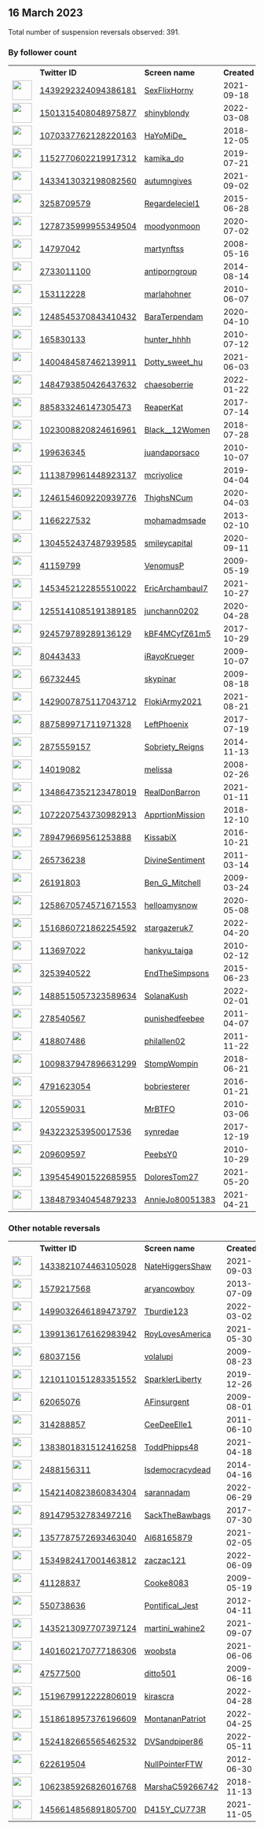 
## 16 March 2023
Total number of suspension reversals observed: 391.

### By follower count
<table><tr><th></th><th align="left">Twitter ID</th><th align="left">Screen name</th>
<th align="left">Created</th><th align="left">Status</th><th align="left">Suspended</th><th align="left">Followers</th>
<tr><td><a href="https://pbs.twimg.com/profile_images/1477428096500264962/jgHxTz8k_normal.jpg"><img src="https://pbs.twimg.com/profile_images/1477428096500264962/jgHxTz8k_normal.jpg" width="40px" height="40px" align="center"/></a></td><td><a href="https://twitter.com/intent/user?user_id=1439292324094386181">1439292324094386181</a></td><td><a href="https://twitter.com/SexFlixHorny">SexFlixHorny</a></td><td>2021-09-18</td><td align="center"></td><td>2022-08-07</td><td>230668</td></tr>
<tr><td><a href="https://pbs.twimg.com/profile_images/1502059198468829224/xW3iw_Cy_normal.jpg"><img src="https://pbs.twimg.com/profile_images/1502059198468829224/xW3iw_Cy_normal.jpg" width="40px" height="40px" align="center"/></a></td><td><a href="https://twitter.com/intent/user?user_id=1501315408048975877">1501315408048975877</a></td><td><a href="https://twitter.com/shinyblondy">shinyblondy</a></td><td>2022-03-08</td><td align="center"></td><td>2022-08-06</td><td>117343</td></tr>
<tr><td><a href="https://pbs.twimg.com/profile_images/1645028025136758784/YOqX3J39_normal.jpg"><img src="https://pbs.twimg.com/profile_images/1645028025136758784/YOqX3J39_normal.jpg" width="40px" height="40px" align="center"/></a></td><td><a href="https://twitter.com/intent/user?user_id=1070337762128220163">1070337762128220163</a></td><td><a href="https://twitter.com/HaYoMiDe_">HaYoMiDe_</a></td><td>2018-12-05</td><td align="center"></td><td>2022-08-07</td><td>114653</td></tr>
<tr><td><a href="https://pbs.twimg.com/profile_images/1192724093344182273/2lAh3iR6_normal.jpg"><img src="https://pbs.twimg.com/profile_images/1192724093344182273/2lAh3iR6_normal.jpg" width="40px" height="40px" align="center"/></a></td><td><a href="https://twitter.com/intent/user?user_id=1152770602219917312">1152770602219917312</a></td><td><a href="https://twitter.com/kamika_do">kamika_do</a></td><td>2019-07-21</td><td align="center"></td><td>2022-03-23</td><td>105130</td></tr>
<tr><td><a href="https://pbs.twimg.com/profile_images/1562751888587898887/Pnm_AA5Y_normal.jpg"><img src="https://pbs.twimg.com/profile_images/1562751888587898887/Pnm_AA5Y_normal.jpg" width="40px" height="40px" align="center"/></a></td><td><a href="https://twitter.com/intent/user?user_id=1433413032198082560">1433413032198082560</a></td><td><a href="https://twitter.com/autumngives">autumngives</a></td><td>2021-09-02</td><td align="center"></td><td>2022-11-09</td><td>86671</td></tr>
<tr><td><a href="https://pbs.twimg.com/profile_images/1356075082427207681/0W0fZrP5_normal.jpg"><img src="https://pbs.twimg.com/profile_images/1356075082427207681/0W0fZrP5_normal.jpg" width="40px" height="40px" align="center"/></a></td><td><a href="https://twitter.com/intent/user?user_id=3258709579">3258709579</a></td><td><a href="https://twitter.com/Regardeleciel1">Regardeleciel1</a></td><td>2015-06-28</td><td align="center"></td><td>2023-03-09</td><td>71419</td></tr>
<tr><td><a href="https://pbs.twimg.com/profile_images/1513247431005253637/CvVdhsep_normal.jpg"><img src="https://pbs.twimg.com/profile_images/1513247431005253637/CvVdhsep_normal.jpg" width="40px" height="40px" align="center"/></a></td><td><a href="https://twitter.com/intent/user?user_id=1278735999955349504">1278735999955349504</a></td><td><a href="https://twitter.com/moodyonmoon">moodyonmoon</a></td><td>2020-07-02</td><td align="center"></td><td>2022-05-20</td><td>45552</td></tr>
<tr><td><a href="https://pbs.twimg.com/profile_images/1644857961066663937/hFaKAxRv_normal.jpg"><img src="https://pbs.twimg.com/profile_images/1644857961066663937/hFaKAxRv_normal.jpg" width="40px" height="40px" align="center"/></a></td><td><a href="https://twitter.com/intent/user?user_id=14797042">14797042</a></td><td><a href="https://twitter.com/martynftss">martynftss</a></td><td>2008-05-16</td><td align="center"></td><td>2023-03-07</td><td>42532</td></tr>
<tr><td><a href="https://pbs.twimg.com/profile_images/1635931868083154945/PwJfWNcJ_normal.jpg"><img src="https://pbs.twimg.com/profile_images/1635931868083154945/PwJfWNcJ_normal.jpg" width="40px" height="40px" align="center"/></a></td><td><a href="https://twitter.com/intent/user?user_id=2733011100">2733011100</a></td><td><a href="https://twitter.com/antiporngroup">antiporngroup</a></td><td>2014-08-14</td><td align="center"></td><td>2023-02-07</td><td>38492</td></tr>
<tr><td><a href="https://pbs.twimg.com/profile_images/1096595522/31d767f5-e975-438a-b04d-9500437f686b_normal.png"><img src="https://pbs.twimg.com/profile_images/1096595522/31d767f5-e975-438a-b04d-9500437f686b_normal.png" width="40px" height="40px" align="center"/></a></td><td><a href="https://twitter.com/intent/user?user_id=153112228">153112228</a></td><td><a href="https://twitter.com/marlahohner">marlahohner</a></td><td>2010-06-07</td><td align="center"></td><td></td><td>33557</td></tr>
<tr><td><a href="https://pbs.twimg.com/profile_images/1385344114435055620/u10dc0Xe_normal.jpg"><img src="https://pbs.twimg.com/profile_images/1385344114435055620/u10dc0Xe_normal.jpg" width="40px" height="40px" align="center"/></a></td><td><a href="https://twitter.com/intent/user?user_id=1248545370843410432">1248545370843410432</a></td><td><a href="https://twitter.com/BaraTerpendam">BaraTerpendam</a></td><td>2020-04-10</td><td align="center"></td><td>2022-11-18</td><td>31287</td></tr>
<tr><td><a href="https://pbs.twimg.com/profile_images/1589416257295482881/Fc5rY46u_normal.jpg"><img src="https://pbs.twimg.com/profile_images/1589416257295482881/Fc5rY46u_normal.jpg" width="40px" height="40px" align="center"/></a></td><td><a href="https://twitter.com/intent/user?user_id=165830133">165830133</a></td><td><a href="https://twitter.com/hunter_hhhh">hunter_hhhh</a></td><td>2010-07-12</td><td align="center"></td><td>2023-02-06</td><td>30757</td></tr>
<tr><td><a href="https://pbs.twimg.com/profile_images/1616511775133863946/pW_WmDoG_normal.jpg"><img src="https://pbs.twimg.com/profile_images/1616511775133863946/pW_WmDoG_normal.jpg" width="40px" height="40px" align="center"/></a></td><td><a href="https://twitter.com/intent/user?user_id=1400484587462139911">1400484587462139911</a></td><td><a href="https://twitter.com/Dotty_sweet_hu">Dotty_sweet_hu</a></td><td>2021-06-03</td><td align="center"></td><td>2023-02-25</td><td>28216</td></tr>
<tr><td><a href="https://pbs.twimg.com/profile_images/1644371962951794690/kYbPCF_w_normal.jpg"><img src="https://pbs.twimg.com/profile_images/1644371962951794690/kYbPCF_w_normal.jpg" width="40px" height="40px" align="center"/></a></td><td><a href="https://twitter.com/intent/user?user_id=1484793850426437632">1484793850426437632</a></td><td><a href="https://twitter.com/chaesoberrie">chaesoberrie</a></td><td>2022-01-22</td><td align="center"></td><td>2022-07-31</td><td>25641</td></tr>
<tr><td><a href="https://pbs.twimg.com/profile_images/1635720148630765590/gBvAo3-A_normal.jpg"><img src="https://pbs.twimg.com/profile_images/1635720148630765590/gBvAo3-A_normal.jpg" width="40px" height="40px" align="center"/></a></td><td><a href="https://twitter.com/intent/user?user_id=885833246147305473">885833246147305473</a></td><td><a href="https://twitter.com/ReaperKat">ReaperKat</a></td><td>2017-07-14</td><td align="center"></td><td>2023-03-14</td><td>25639</td></tr>
<tr><td><a href="https://pbs.twimg.com/profile_images/1624899541613920256/cMcvRS0M_normal.jpg"><img src="https://pbs.twimg.com/profile_images/1624899541613920256/cMcvRS0M_normal.jpg" width="40px" height="40px" align="center"/></a></td><td><a href="https://twitter.com/intent/user?user_id=1023008820824616961">1023008820824616961</a></td><td><a href="https://twitter.com/Black__12Women">Black__12Women</a></td><td>2018-07-28</td><td align="center"></td><td>2023-03-02</td><td>25342</td></tr>
<tr><td><a href="https://pbs.twimg.com/profile_images/1618008248497364992/QTFGyal9_normal.jpg"><img src="https://pbs.twimg.com/profile_images/1618008248497364992/QTFGyal9_normal.jpg" width="40px" height="40px" align="center"/></a></td><td><a href="https://twitter.com/intent/user?user_id=199636345">199636345</a></td><td><a href="https://twitter.com/juandaporsaco">juandaporsaco</a></td><td>2010-10-07</td><td align="center">🚫</td><td>2023-02-10</td><td>24757</td></tr>
<tr><td><a href="https://pbs.twimg.com/profile_images/1647707387829145601/3B3goEDZ_normal.jpg"><img src="https://pbs.twimg.com/profile_images/1647707387829145601/3B3goEDZ_normal.jpg" width="40px" height="40px" align="center"/></a></td><td><a href="https://twitter.com/intent/user?user_id=1113879961448923137">1113879961448923137</a></td><td><a href="https://twitter.com/mcriyolice">mcriyolice</a></td><td>2019-04-04</td><td align="center">🔒</td><td></td><td>22490</td></tr>
<tr><td><a href="https://pbs.twimg.com/profile_images/1617737149943799810/zowhh4GA_normal.jpg"><img src="https://pbs.twimg.com/profile_images/1617737149943799810/zowhh4GA_normal.jpg" width="40px" height="40px" align="center"/></a></td><td><a href="https://twitter.com/intent/user?user_id=1246154609220939776">1246154609220939776</a></td><td><a href="https://twitter.com/ThighsNCum">ThighsNCum</a></td><td>2020-04-03</td><td align="center"></td><td>2023-02-06</td><td>21286</td></tr>
<tr><td><a href="https://pbs.twimg.com/profile_images/1644061652847939591/na2T9Cfb_normal.jpg"><img src="https://pbs.twimg.com/profile_images/1644061652847939591/na2T9Cfb_normal.jpg" width="40px" height="40px" align="center"/></a></td><td><a href="https://twitter.com/intent/user?user_id=1166227532">1166227532</a></td><td><a href="https://twitter.com/mohamadmsade">mohamadmsade</a></td><td>2013-02-10</td><td align="center"></td><td>2023-02-11</td><td>20691</td></tr>
<tr><td><a href="https://pbs.twimg.com/profile_images/1636097300371062785/HSmO_PRa_normal.jpg"><img src="https://pbs.twimg.com/profile_images/1636097300371062785/HSmO_PRa_normal.jpg" width="40px" height="40px" align="center"/></a></td><td><a href="https://twitter.com/intent/user?user_id=1304552437487939585">1304552437487939585</a></td><td><a href="https://twitter.com/smileycapital">smileycapital</a></td><td>2020-09-11</td><td align="center"></td><td>2022-12-31</td><td>17955</td></tr>
<tr><td><a href="https://pbs.twimg.com/profile_images/831375267167825920/7UunIlVh_normal.jpg"><img src="https://pbs.twimg.com/profile_images/831375267167825920/7UunIlVh_normal.jpg" width="40px" height="40px" align="center"/></a></td><td><a href="https://twitter.com/intent/user?user_id=41159799">41159799</a></td><td><a href="https://twitter.com/VenomusP">VenomusP</a></td><td>2009-05-19</td><td align="center"></td><td>2022-05-05</td><td>14353</td></tr>
<tr><td><a href="https://pbs.twimg.com/profile_images/1644701556204249093/BGMwX4VJ_normal.jpg"><img src="https://pbs.twimg.com/profile_images/1644701556204249093/BGMwX4VJ_normal.jpg" width="40px" height="40px" align="center"/></a></td><td><a href="https://twitter.com/intent/user?user_id=1453452122855510022">1453452122855510022</a></td><td><a href="https://twitter.com/EricArchambaul7">EricArchambaul7</a></td><td>2021-10-27</td><td align="center"></td><td>2023-01-24</td><td>14126</td></tr>
<tr><td><a href="https://pbs.twimg.com/profile_images/1572471552427565056/gVyAm2rg_normal.jpg"><img src="https://pbs.twimg.com/profile_images/1572471552427565056/gVyAm2rg_normal.jpg" width="40px" height="40px" align="center"/></a></td><td><a href="https://twitter.com/intent/user?user_id=1255141085191389185">1255141085191389185</a></td><td><a href="https://twitter.com/junchann0202">junchann0202</a></td><td>2020-04-28</td><td align="center"></td><td>2023-02-03</td><td>13727</td></tr>
<tr><td><a href="https://pbs.twimg.com/profile_images/1432898851510259713/hHXADV_Z_normal.jpg"><img src="https://pbs.twimg.com/profile_images/1432898851510259713/hHXADV_Z_normal.jpg" width="40px" height="40px" align="center"/></a></td><td><a href="https://twitter.com/intent/user?user_id=924579789289136129">924579789289136129</a></td><td><a href="https://twitter.com/kBF4MCyfZ61m5">kBF4MCyfZ61m5</a></td><td>2017-10-29</td><td align="center"></td><td>2022-03-29</td><td>13702</td></tr>
<tr><td><a href="https://pbs.twimg.com/profile_images/1530663856636313603/a75rzGWW_normal.jpg"><img src="https://pbs.twimg.com/profile_images/1530663856636313603/a75rzGWW_normal.jpg" width="40px" height="40px" align="center"/></a></td><td><a href="https://twitter.com/intent/user?user_id=80443433">80443433</a></td><td><a href="https://twitter.com/iRayoKrueger">iRayoKrueger</a></td><td>2009-10-07</td><td align="center"></td><td>2023-01-25</td><td>13301</td></tr>
<tr><td><a href="https://pbs.twimg.com/profile_images/1403472926616305670/Dr_9hmuW_normal.jpg"><img src="https://pbs.twimg.com/profile_images/1403472926616305670/Dr_9hmuW_normal.jpg" width="40px" height="40px" align="center"/></a></td><td><a href="https://twitter.com/intent/user?user_id=66732445">66732445</a></td><td><a href="https://twitter.com/skypinar">skypinar</a></td><td>2009-08-18</td><td align="center"></td><td></td><td>11941</td></tr>
<tr><td><a href="https://pbs.twimg.com/profile_images/1643307800011984896/IlAQqkSR_normal.jpg"><img src="https://pbs.twimg.com/profile_images/1643307800011984896/IlAQqkSR_normal.jpg" width="40px" height="40px" align="center"/></a></td><td><a href="https://twitter.com/intent/user?user_id=1429007875117043712">1429007875117043712</a></td><td><a href="https://twitter.com/FlokiArmy2021">FlokiArmy2021</a></td><td>2021-08-21</td><td align="center"></td><td>2023-03-08</td><td>10833</td></tr>
<tr><td><a href="https://pbs.twimg.com/profile_images/1636307860312170500/fB5O2kdR_normal.jpg"><img src="https://pbs.twimg.com/profile_images/1636307860312170500/fB5O2kdR_normal.jpg" width="40px" height="40px" align="center"/></a></td><td><a href="https://twitter.com/intent/user?user_id=887589971711971328">887589971711971328</a></td><td><a href="https://twitter.com/LeftPhoenix">LeftPhoenix</a></td><td>2017-07-19</td><td align="center"></td><td></td><td>10701</td></tr>
<tr><td><a href="https://pbs.twimg.com/profile_images/1646573312091234306/EY1KF6Dj_normal.jpg"><img src="https://pbs.twimg.com/profile_images/1646573312091234306/EY1KF6Dj_normal.jpg" width="40px" height="40px" align="center"/></a></td><td><a href="https://twitter.com/intent/user?user_id=2875559157">2875559157</a></td><td><a href="https://twitter.com/Sobriety_Reigns">Sobriety_Reigns</a></td><td>2014-11-13</td><td align="center"></td><td>2022-12-01</td><td>10524</td></tr>
<tr><td><a href="https://pbs.twimg.com/profile_images/1562270277664313345/sy2Hm8YK_normal.jpg"><img src="https://pbs.twimg.com/profile_images/1562270277664313345/sy2Hm8YK_normal.jpg" width="40px" height="40px" align="center"/></a></td><td><a href="https://twitter.com/intent/user?user_id=14019082">14019082</a></td><td><a href="https://twitter.com/melissa">melissa</a></td><td>2008-02-26</td><td align="center"></td><td>2023-02-27</td><td>10348</td></tr>
<tr><td><a href="https://pbs.twimg.com/profile_images/1349359640765730818/b7fpgbIo_normal.jpg"><img src="https://pbs.twimg.com/profile_images/1349359640765730818/b7fpgbIo_normal.jpg" width="40px" height="40px" align="center"/></a></td><td><a href="https://twitter.com/intent/user?user_id=1348647352123478019">1348647352123478019</a></td><td><a href="https://twitter.com/RealDonBarron">RealDonBarron</a></td><td>2021-01-11</td><td align="center"></td><td>2022-03-17</td><td>9833</td></tr>
<tr><td><a href="https://pbs.twimg.com/profile_images/1365313764346724355/_qsyplJO_normal.jpg"><img src="https://pbs.twimg.com/profile_images/1365313764346724355/_qsyplJO_normal.jpg" width="40px" height="40px" align="center"/></a></td><td><a href="https://twitter.com/intent/user?user_id=1072207543730982913">1072207543730982913</a></td><td><a href="https://twitter.com/ApprtionMission">ApprtionMission</a></td><td>2018-12-10</td><td align="center"></td><td>2022-03-04</td><td>8785</td></tr>
<tr><td><a href="https://pbs.twimg.com/profile_images/1647990539046846465/60SqHz82_normal.jpg"><img src="https://pbs.twimg.com/profile_images/1647990539046846465/60SqHz82_normal.jpg" width="40px" height="40px" align="center"/></a></td><td><a href="https://twitter.com/intent/user?user_id=789479669561253888">789479669561253888</a></td><td><a href="https://twitter.com/KissabiX">KissabiX</a></td><td>2016-10-21</td><td align="center">🔒</td><td>2023-01-11</td><td>7728</td></tr>
<tr><td><a href="https://pbs.twimg.com/profile_images/1647825969422508040/5_SsXKqX_normal.jpg"><img src="https://pbs.twimg.com/profile_images/1647825969422508040/5_SsXKqX_normal.jpg" width="40px" height="40px" align="center"/></a></td><td><a href="https://twitter.com/intent/user?user_id=265736238">265736238</a></td><td><a href="https://twitter.com/DivineSentiment">DivineSentiment</a></td><td>2011-03-14</td><td align="center"></td><td>2023-01-26</td><td>7706</td></tr>
<tr><td><a href="https://pbs.twimg.com/profile_images/1635883375469953025/FnhQtOPO_normal.jpg"><img src="https://pbs.twimg.com/profile_images/1635883375469953025/FnhQtOPO_normal.jpg" width="40px" height="40px" align="center"/></a></td><td><a href="https://twitter.com/intent/user?user_id=26191803">26191803</a></td><td><a href="https://twitter.com/Ben_G_Mitchell">Ben_G_Mitchell</a></td><td>2009-03-24</td><td align="center"></td><td>2022-03-22</td><td>7568</td></tr>
<tr><td><a href="https://pbs.twimg.com/profile_images/1645482545952313344/MTSZquwk_normal.jpg"><img src="https://pbs.twimg.com/profile_images/1645482545952313344/MTSZquwk_normal.jpg" width="40px" height="40px" align="center"/></a></td><td><a href="https://twitter.com/intent/user?user_id=1258670574571671553">1258670574571671553</a></td><td><a href="https://twitter.com/helloamysnow">helloamysnow</a></td><td>2020-05-08</td><td align="center"></td><td>2022-11-26</td><td>7003</td></tr>
<tr><td><a href="https://pbs.twimg.com/profile_images/1609541451070717954/dqEifKfK_normal.jpg"><img src="https://pbs.twimg.com/profile_images/1609541451070717954/dqEifKfK_normal.jpg" width="40px" height="40px" align="center"/></a></td><td><a href="https://twitter.com/intent/user?user_id=1516860721862254592">1516860721862254592</a></td><td><a href="https://twitter.com/stargazeruk7">stargazeruk7</a></td><td>2022-04-20</td><td align="center"></td><td>2023-01-03</td><td>6363</td></tr>
<tr><td><a href="https://pbs.twimg.com/profile_images/1638508929255866368/B4A-7RjZ_normal.jpg"><img src="https://pbs.twimg.com/profile_images/1638508929255866368/B4A-7RjZ_normal.jpg" width="40px" height="40px" align="center"/></a></td><td><a href="https://twitter.com/intent/user?user_id=113697022">113697022</a></td><td><a href="https://twitter.com/hankyu_taiga">hankyu_taiga</a></td><td>2010-02-12</td><td align="center"></td><td>2023-02-02</td><td>5498</td></tr>
<tr><td><a href="https://pbs.twimg.com/profile_images/1532046106317639680/uuD7EwxU_normal.jpg"><img src="https://pbs.twimg.com/profile_images/1532046106317639680/uuD7EwxU_normal.jpg" width="40px" height="40px" align="center"/></a></td><td><a href="https://twitter.com/intent/user?user_id=3253940522">3253940522</a></td><td><a href="https://twitter.com/EndTheSimpsons">EndTheSimpsons</a></td><td>2015-06-23</td><td align="center"></td><td>2022-07-07</td><td>5444</td></tr>
<tr><td><a href="https://pbs.twimg.com/profile_images/1643946864272605186/qsEItSKw_normal.jpg"><img src="https://pbs.twimg.com/profile_images/1643946864272605186/qsEItSKw_normal.jpg" width="40px" height="40px" align="center"/></a></td><td><a href="https://twitter.com/intent/user?user_id=1488515057323589634">1488515057323589634</a></td><td><a href="https://twitter.com/SolanaKush">SolanaKush</a></td><td>2022-02-01</td><td align="center"></td><td>2023-01-20</td><td>5294</td></tr>
<tr><td><a href="https://pbs.twimg.com/profile_images/1566206877771390976/WCCjHHJi_normal.jpg"><img src="https://pbs.twimg.com/profile_images/1566206877771390976/WCCjHHJi_normal.jpg" width="40px" height="40px" align="center"/></a></td><td><a href="https://twitter.com/intent/user?user_id=278540567">278540567</a></td><td><a href="https://twitter.com/punishedfeebee">punishedfeebee</a></td><td>2011-04-07</td><td align="center"></td><td>2022-10-05</td><td>4982</td></tr>
<tr><td><a href="https://pbs.twimg.com/profile_images/1120702827779821570/OYkHTjt-_normal.jpg"><img src="https://pbs.twimg.com/profile_images/1120702827779821570/OYkHTjt-_normal.jpg" width="40px" height="40px" align="center"/></a></td><td><a href="https://twitter.com/intent/user?user_id=418807486">418807486</a></td><td><a href="https://twitter.com/philallen02">philallen02</a></td><td>2011-11-22</td><td align="center"></td><td>2022-11-04</td><td>4739</td></tr>
<tr><td><a href="https://pbs.twimg.com/profile_images/1593581002282115072/PjdCZYaY_normal.jpg"><img src="https://pbs.twimg.com/profile_images/1593581002282115072/PjdCZYaY_normal.jpg" width="40px" height="40px" align="center"/></a></td><td><a href="https://twitter.com/intent/user?user_id=1009837947896631299">1009837947896631299</a></td><td><a href="https://twitter.com/StompWompin">StompWompin</a></td><td>2018-06-21</td><td align="center"></td><td>2022-11-28</td><td>4024</td></tr>
<tr><td><a href="https://pbs.twimg.com/profile_images/824812428475129857/A1kq3OkY_normal.jpg"><img src="https://pbs.twimg.com/profile_images/824812428475129857/A1kq3OkY_normal.jpg" width="40px" height="40px" align="center"/></a></td><td><a href="https://twitter.com/intent/user?user_id=4791623054">4791623054</a></td><td><a href="https://twitter.com/bobriesterer">bobriesterer</a></td><td>2016-01-21</td><td align="center"></td><td></td><td>3872</td></tr>
<tr><td><a href="https://pbs.twimg.com/profile_images/1480362144612900869/mNGJ5wOx_normal.jpg"><img src="https://pbs.twimg.com/profile_images/1480362144612900869/mNGJ5wOx_normal.jpg" width="40px" height="40px" align="center"/></a></td><td><a href="https://twitter.com/intent/user?user_id=120559031">120559031</a></td><td><a href="https://twitter.com/MrBTFO">MrBTFO</a></td><td>2010-03-06</td><td align="center"></td><td></td><td>3850</td></tr>
<tr><td><a href="https://pbs.twimg.com/profile_images/943225441665531905/F-gnahkD_normal.jpg"><img src="https://pbs.twimg.com/profile_images/943225441665531905/F-gnahkD_normal.jpg" width="40px" height="40px" align="center"/></a></td><td><a href="https://twitter.com/intent/user?user_id=943223253950017536">943223253950017536</a></td><td><a href="https://twitter.com/synredae">synredae</a></td><td>2017-12-19</td><td align="center"></td><td>2022-11-03</td><td>3653</td></tr>
<tr><td><a href="https://pbs.twimg.com/profile_images/696895196361920512/lKeyE4Av_normal.jpg"><img src="https://pbs.twimg.com/profile_images/696895196361920512/lKeyE4Av_normal.jpg" width="40px" height="40px" align="center"/></a></td><td><a href="https://twitter.com/intent/user?user_id=209609597">209609597</a></td><td><a href="https://twitter.com/PeebsY0">PeebsY0</a></td><td>2010-10-29</td><td align="center"></td><td>2022-02-15</td><td>3624</td></tr>
<tr><td><a href="https://pbs.twimg.com/profile_images/1395464382491025416/LH-SO7MW_normal.jpg"><img src="https://pbs.twimg.com/profile_images/1395464382491025416/LH-SO7MW_normal.jpg" width="40px" height="40px" align="center"/></a></td><td><a href="https://twitter.com/intent/user?user_id=1395454901522685955">1395454901522685955</a></td><td><a href="https://twitter.com/DoloresTom27">DoloresTom27</a></td><td>2021-05-20</td><td align="center"></td><td>2022-12-19</td><td>3574</td></tr>
<tr><td><a href="https://pbs.twimg.com/profile_images/1538485497378504705/ez9nP7pr_normal.jpg"><img src="https://pbs.twimg.com/profile_images/1538485497378504705/ez9nP7pr_normal.jpg" width="40px" height="40px" align="center"/></a></td><td><a href="https://twitter.com/intent/user?user_id=1384879340454879233">1384879340454879233</a></td><td><a href="https://twitter.com/AnnieJo80051383">AnnieJo80051383</a></td><td>2021-04-21</td><td align="center"></td><td>2023-03-10</td><td>3544</td></tr>
</table>

### Other notable reversals
<table><tr><th></th><th align="left">Twitter ID</th><th align="left">Screen name</th>
<th align="left">Created</th><th align="left">Status</th><th align="left">Suspended</th><th align="left">Followers</th>
<tr><td><a href="https://pbs.twimg.com/profile_images/1514681659676835852/kDdGUa2l_normal.jpg"><img src="https://pbs.twimg.com/profile_images/1514681659676835852/kDdGUa2l_normal.jpg" width="40px" height="40px" align="center"/></a></td><td><a href="https://twitter.com/intent/user?user_id=1433821074463105028">1433821074463105028</a></td><td><a href="https://twitter.com/NateHiggersShaw">NateHiggersShaw</a></td><td>2021-09-03</td><td align="center"></td><td>2022-07-20</td><td>459</td></tr>
<tr><td><a href="https://pbs.twimg.com/profile_images/1639324859930124289/lmeEKIXX_normal.png"><img src="https://pbs.twimg.com/profile_images/1639324859930124289/lmeEKIXX_normal.png" width="40px" height="40px" align="center"/></a></td><td><a href="https://twitter.com/intent/user?user_id=1579217568">1579217568</a></td><td><a href="https://twitter.com/aryancowboy">aryancowboy</a></td><td>2013-07-09</td><td align="center">🚫</td><td>2023-03-12</td><td>696</td></tr>
<tr><td><a href="https://pbs.twimg.com/profile_images/1560354778231750661/XBjzbamP_normal.jpg"><img src="https://pbs.twimg.com/profile_images/1560354778231750661/XBjzbamP_normal.jpg" width="40px" height="40px" align="center"/></a></td><td><a href="https://twitter.com/intent/user?user_id=1499032646189473797">1499032646189473797</a></td><td><a href="https://twitter.com/Tburdie123">Tburdie123</a></td><td>2022-03-02</td><td align="center"></td><td>2023-02-08</td><td>402</td></tr>
<tr><td><a href="https://pbs.twimg.com/profile_images/1399137758657064961/Ga7iUX0O_normal.jpg"><img src="https://pbs.twimg.com/profile_images/1399137758657064961/Ga7iUX0O_normal.jpg" width="40px" height="40px" align="center"/></a></td><td><a href="https://twitter.com/intent/user?user_id=1399136176162983942">1399136176162983942</a></td><td><a href="https://twitter.com/RoyLovesAmerica">RoyLovesAmerica</a></td><td>2021-05-30</td><td align="center"></td><td>2023-03-12</td><td>3008</td></tr>
<tr><td><a href="https://pbs.twimg.com/profile_images/1503088377633001474/SZbXEDh8_normal.jpg"><img src="https://pbs.twimg.com/profile_images/1503088377633001474/SZbXEDh8_normal.jpg" width="40px" height="40px" align="center"/></a></td><td><a href="https://twitter.com/intent/user?user_id=68037156">68037156</a></td><td><a href="https://twitter.com/volalupi">volalupi</a></td><td>2009-08-23</td><td align="center"></td><td>2022-12-27</td><td>2243</td></tr>
<tr><td><a href="https://pbs.twimg.com/profile_images/1499112636234932228/5rnJdGkK_normal.jpg"><img src="https://pbs.twimg.com/profile_images/1499112636234932228/5rnJdGkK_normal.jpg" width="40px" height="40px" align="center"/></a></td><td><a href="https://twitter.com/intent/user?user_id=1210110151283351552">1210110151283351552</a></td><td><a href="https://twitter.com/SparklerLiberty">SparklerLiberty</a></td><td>2019-12-26</td><td align="center"></td><td>2022-12-20</td><td>1256</td></tr>
<tr><td><a href="https://pbs.twimg.com/profile_images/1637175259597090817/pewKQQzE_normal.png"><img src="https://pbs.twimg.com/profile_images/1637175259597090817/pewKQQzE_normal.png" width="40px" height="40px" align="center"/></a></td><td><a href="https://twitter.com/intent/user?user_id=62065076">62065076</a></td><td><a href="https://twitter.com/AFinsurgent">AFinsurgent</a></td><td>2009-08-01</td><td align="center">🚫</td><td>2022-12-13</td><td>813</td></tr>
<tr><td><a href="https://pbs.twimg.com/profile_images/1605005136413220864/V4-9oO0q_normal.jpg"><img src="https://pbs.twimg.com/profile_images/1605005136413220864/V4-9oO0q_normal.jpg" width="40px" height="40px" align="center"/></a></td><td><a href="https://twitter.com/intent/user?user_id=314288857">314288857</a></td><td><a href="https://twitter.com/CeeDeeElle1">CeeDeeElle1</a></td><td>2011-06-10</td><td align="center"></td><td>2022-12-29</td><td>358</td></tr>
<tr><td><a href="https://pbs.twimg.com/profile_images/1534330857464418306/AzYKcCnV_normal.jpg"><img src="https://pbs.twimg.com/profile_images/1534330857464418306/AzYKcCnV_normal.jpg" width="40px" height="40px" align="center"/></a></td><td><a href="https://twitter.com/intent/user?user_id=1383801831512416258">1383801831512416258</a></td><td><a href="https://twitter.com/ToddPhipps48">ToddPhipps48</a></td><td>2021-04-18</td><td align="center"></td><td>2023-02-02</td><td>166</td></tr>
<tr><td><a href="https://pbs.twimg.com/profile_images/1274003781806587906/r1fyWWON_normal.jpg"><img src="https://pbs.twimg.com/profile_images/1274003781806587906/r1fyWWON_normal.jpg" width="40px" height="40px" align="center"/></a></td><td><a href="https://twitter.com/intent/user?user_id=2488156311">2488156311</a></td><td><a href="https://twitter.com/Isdemocracydead">Isdemocracydead</a></td><td>2014-04-16</td><td align="center"></td><td>2023-02-06</td><td>1461</td></tr>
<tr><td><a href="https://pbs.twimg.com/profile_images/1543974343192891392/onyAmbd9_normal.jpg"><img src="https://pbs.twimg.com/profile_images/1543974343192891392/onyAmbd9_normal.jpg" width="40px" height="40px" align="center"/></a></td><td><a href="https://twitter.com/intent/user?user_id=1542140823860834304">1542140823860834304</a></td><td><a href="https://twitter.com/sarannadam">sarannadam</a></td><td>2022-06-29</td><td align="center"></td><td>2022-12-14</td><td>280</td></tr>
<tr><td><a href="https://pbs.twimg.com/profile_images/899432534811049984/PcFkDNCT_normal.jpg"><img src="https://pbs.twimg.com/profile_images/899432534811049984/PcFkDNCT_normal.jpg" width="40px" height="40px" align="center"/></a></td><td><a href="https://twitter.com/intent/user?user_id=891479532783497216">891479532783497216</a></td><td><a href="https://twitter.com/SackTheBawbags">SackTheBawbags</a></td><td>2017-07-30</td><td align="center"></td><td>2022-12-24</td><td>994</td></tr>
<tr><td><a href="https://pbs.twimg.com/profile_images/1357787813652045825/o9mNM-ua_normal.jpg"><img src="https://pbs.twimg.com/profile_images/1357787813652045825/o9mNM-ua_normal.jpg" width="40px" height="40px" align="center"/></a></td><td><a href="https://twitter.com/intent/user?user_id=1357787572693463040">1357787572693463040</a></td><td><a href="https://twitter.com/Al68165879">Al68165879</a></td><td>2021-02-05</td><td align="center"></td><td>2022-12-13</td><td>189</td></tr>
<tr><td><a href="https://pbs.twimg.com/profile_images/1534982472404025346/mLIG8AG-_normal.png"><img src="https://pbs.twimg.com/profile_images/1534982472404025346/mLIG8AG-_normal.png" width="40px" height="40px" align="center"/></a></td><td><a href="https://twitter.com/intent/user?user_id=1534982417001463812">1534982417001463812</a></td><td><a href="https://twitter.com/zaczac121">zaczac121</a></td><td>2022-06-09</td><td align="center"></td><td>2022-12-16</td><td>226</td></tr>
<tr><td><a href="https://pbs.twimg.com/profile_images/1574545852621901853/prNbTvWE_normal.jpg"><img src="https://pbs.twimg.com/profile_images/1574545852621901853/prNbTvWE_normal.jpg" width="40px" height="40px" align="center"/></a></td><td><a href="https://twitter.com/intent/user?user_id=41128837">41128837</a></td><td><a href="https://twitter.com/Cooke8083">Cooke8083</a></td><td>2009-05-19</td><td align="center"></td><td>2022-11-02</td><td>243</td></tr>
<tr><td><a href="https://pbs.twimg.com/profile_images/1636149076696657920/wr98nki1_normal.jpg"><img src="https://pbs.twimg.com/profile_images/1636149076696657920/wr98nki1_normal.jpg" width="40px" height="40px" align="center"/></a></td><td><a href="https://twitter.com/intent/user?user_id=550738636">550738636</a></td><td><a href="https://twitter.com/Pontifical_Jest">Pontifical_Jest</a></td><td>2012-04-11</td><td align="center"></td><td>2022-11-22</td><td>392</td></tr>
<tr><td><a href="https://pbs.twimg.com/profile_images/1473923952435249152/RnlNoT4h_normal.jpg"><img src="https://pbs.twimg.com/profile_images/1473923952435249152/RnlNoT4h_normal.jpg" width="40px" height="40px" align="center"/></a></td><td><a href="https://twitter.com/intent/user?user_id=1435213097707397124">1435213097707397124</a></td><td><a href="https://twitter.com/martini_wahine2">martini_wahine2</a></td><td>2021-09-07</td><td align="center"></td><td>2023-02-01</td><td>1474</td></tr>
<tr><td><a href="https://pbs.twimg.com/profile_images/1636697386704683011/EJV_ecfO_normal.jpg"><img src="https://pbs.twimg.com/profile_images/1636697386704683011/EJV_ecfO_normal.jpg" width="40px" height="40px" align="center"/></a></td><td><a href="https://twitter.com/intent/user?user_id=1401602170777186306">1401602170777186306</a></td><td><a href="https://twitter.com/woobsta">woobsta</a></td><td>2021-06-06</td><td align="center"></td><td>2022-12-01</td><td>1185</td></tr>
<tr><td><a href="https://pbs.twimg.com/profile_images/1621836645191544837/jwszV-nk_normal.jpg"><img src="https://pbs.twimg.com/profile_images/1621836645191544837/jwszV-nk_normal.jpg" width="40px" height="40px" align="center"/></a></td><td><a href="https://twitter.com/intent/user?user_id=47577500">47577500</a></td><td><a href="https://twitter.com/ditto501">ditto501</a></td><td>2009-06-16</td><td align="center"></td><td>2023-03-09</td><td>827</td></tr>
<tr><td><a href="https://pbs.twimg.com/profile_images/1600464792132755456/-GyiIrwj_normal.jpg"><img src="https://pbs.twimg.com/profile_images/1600464792132755456/-GyiIrwj_normal.jpg" width="40px" height="40px" align="center"/></a></td><td><a href="https://twitter.com/intent/user?user_id=1519679912222806019">1519679912222806019</a></td><td><a href="https://twitter.com/kirascra">kirascra</a></td><td>2022-04-28</td><td align="center"></td><td>2023-02-02</td><td>100</td></tr>
<tr><td><a href="https://pbs.twimg.com/profile_images/1519060490147692544/Ctm9gvKl_normal.jpg"><img src="https://pbs.twimg.com/profile_images/1519060490147692544/Ctm9gvKl_normal.jpg" width="40px" height="40px" align="center"/></a></td><td><a href="https://twitter.com/intent/user?user_id=1518618957376196609">1518618957376196609</a></td><td><a href="https://twitter.com/MontananPatriot">MontananPatriot</a></td><td>2022-04-25</td><td align="center"></td><td>2023-01-30</td><td>165</td></tr>
<tr><td><a href="https://pbs.twimg.com/profile_images/1637874318699798532/BBCJnKSq_normal.jpg"><img src="https://pbs.twimg.com/profile_images/1637874318699798532/BBCJnKSq_normal.jpg" width="40px" height="40px" align="center"/></a></td><td><a href="https://twitter.com/intent/user?user_id=1524182665565462532">1524182665565462532</a></td><td><a href="https://twitter.com/DVSandpiper86">DVSandpiper86</a></td><td>2022-05-11</td><td align="center"></td><td>2022-12-10</td><td>55</td></tr>
<tr><td><a href="https://pbs.twimg.com/profile_images/1562308070264344577/IXKqxoYy_normal.jpg"><img src="https://pbs.twimg.com/profile_images/1562308070264344577/IXKqxoYy_normal.jpg" width="40px" height="40px" align="center"/></a></td><td><a href="https://twitter.com/intent/user?user_id=622619504">622619504</a></td><td><a href="https://twitter.com/NullPointerFTW">NullPointerFTW</a></td><td>2012-06-30</td><td align="center"></td><td>2022-12-20</td><td>183</td></tr>
<tr><td><a href="https://pbs.twimg.com/profile_images/1409569033985433601/7VUgNDpq_normal.jpg"><img src="https://pbs.twimg.com/profile_images/1409569033985433601/7VUgNDpq_normal.jpg" width="40px" height="40px" align="center"/></a></td><td><a href="https://twitter.com/intent/user?user_id=1062385926826016768">1062385926826016768</a></td><td><a href="https://twitter.com/MarshaC59266742">MarshaC59266742</a></td><td>2018-11-13</td><td align="center"></td><td>2023-03-10</td><td>1625</td></tr>
<tr><td><a href="https://pbs.twimg.com/profile_images/1622269144413474817/hnXx_0a6_normal.jpg"><img src="https://pbs.twimg.com/profile_images/1622269144413474817/hnXx_0a6_normal.jpg" width="40px" height="40px" align="center"/></a></td><td><a href="https://twitter.com/intent/user?user_id=1456614856891805700">1456614856891805700</a></td><td><a href="https://twitter.com/D415Y_CU773R">D415Y_CU773R</a></td><td>2021-11-05</td><td align="center"></td><td>2023-03-10</td><td>497</td></tr>
</table>

